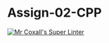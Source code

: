 # Assign-02-CPP
[![Mr Coxall's Super Linter](https://github.com/ICS3U-Programming-Katie-G/Assign-02-CPP/workflows/Mr%20Coxall's%20Super%20Linter/badge.svg)](https://github.com/ICS3U-Programming-Katie-G/Assign-02-CPP/actions/)
